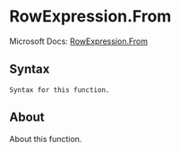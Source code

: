 ---
---

# RowExpression.From

Microsoft Docs: [RowExpression.From](https://docs.microsoft.com/en-us/powerquery-m/rowexpression-from)

## Syntax

```powerquery-m
Syntax for this function.
```

## About

About this function.

